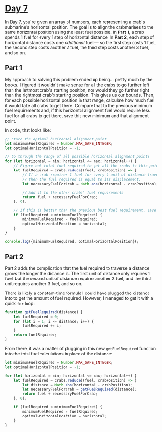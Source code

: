 # [Day 7](https://adventofcode.com/2021/day/7)

In Day 7, you're given an array of numbers, each representing a crab's submarine's horizontal position. The goal is to align the crabmarines to the same horizontal position using the least fuel possible. In **Part 1**, a crab spends 1 fuel for every 1 step of horizontal distance. In **Part 2**, each step of horizontal distance costs one *additional* fuel — so the first step costs 1 fuel, the second step costs another 2 fuel, the third step costs another 3 fuel, and so on.

## Part 1

My approach to solving this problem ended up being… pretty much by the books. I figured it wouldn't make sense for all the crabs to go further left than the leftmost crab's starting position, nor would they go further right than the rightmost crab's starting position. This gives us our bounds. Then, for each possible horizontal position in that range, calculate how much fuel it would take all crabs to get there. Compare that to the previous minimum fuel requirements and, if this horizontal alignment fuel would require less fuel for all crabs to get there, save this new minimum and that alignment point.

In code, that looks like:

```js
// Store the optimal horizontal alignment point
let minimumFuelRequired = Number.MAX_SAFE_INTEGER;
let optimalHorizontalPosition = -1;

// Go through the range of all possible horizontal alignment points
for (let horizontal = min; horizontal <= max; horizontal++) {
	// Figure out total fuel required to get all the crabs to this point
	let fuelRequired = crabs.reduce((fuel, crabPosition) => {
		// If a crab requires 1 fuel for every 1 unit of distance traveled,
		// then the fuel required is equal to its displacement.
		let necessaryFuelForCrab = Math.abs(horizontal - crabPosition);

		// Add it to the other crabs' fuel requirements
		return fuel + necessaryFuelForCrab;
	}, 0);

	// If this is better than the previous best fuel requirement, save it.
	if (fuelRequired < minimumFuelRequired) {
		minimumFuelRequired = fuelRequired;
		optimalHorizontalPosition = horizontal;
	}
}

console.log({minimumFuelRequired, optimalHorizontalPosition});
```

## Part 2

Part 2 adds the complication that the fuel required to traverse a distance grows the longer the distance is. The first unit of distance only requires 1 fuel, but the second unit of distance requires another 2 fuel, and the third unit requires another 3 fuel, and so on.

There is likely a constant-time formula I could have plugged the distance into to get the amount of fuel required. However, I managed to get it with a quick `for` loop:

```js
function getFuelRequired(distance) {
	let fuelRequired = 0;
	for (let i = 1; i <= distance; i++) {
		fuelRequired += i;
	}
	return fuelRequired;
}
```

From there, it was a matter of plugging in this new `getFuelRequired` function into the total fuel calculations in place of the distance:

```js
let minimumFuelRequired = Number.MAX_SAFE_INTEGER;
let optimalHorizontalPosition = -1;

for (let horizontal = min; horizontal <= max; horizontal++) {
	let fuelRequired = crabs.reduce((fuel, crabPosition) => {
		let distance = Math.abs(horizontal - crabPosition);
		let necessaryFuelForCrab = getFuelRequired(distance);
		return fuel + necessaryFuelForCrab;
	}, 0);

	if (fuelRequired < minimumFuelRequired) {
		minimumFuelRequired = fuelRequired;
		optimalHorizontalPosition = horizontal;
	}
}
```